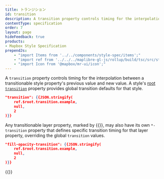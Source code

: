 ```yaml
---
title: トランジション
id: transition
description: A transition property controls timing for the interpolation between a transitionable style property's previous value and new value.
contentType: specification
order: 7
layout: page
hideFeedback: true
products:
- Mapbox Style Specification
prependJs:
    - "import Items from '../../components/style-spec/items';"
    - "import ref from '../../../maplibre-gl-js/rollup/build/tsc/src/style-spec/reference/latest';"
    - "import Icon from '@mapbox/mr-ui/icon';"
---
```


A `transition` property controls timing for the interpolation between a transitionable style property's previous value and new value. A style's <a href="#root-transition" title="link to root-transition">root `transition`</a> property provides global transition defaults for that style.

```json
"transition": {{JSON.stringify(
    ref.$root.transition.example,
    null,
    2
)}}
```
Any transitionable layer property, marked by {{<Icon
        name="opacity"
        inline={true}
    />}}, may also have its own `*-transition` property that defines specific transition timing for that layer property, overriding the global `transition` values.

```json
"fill-opacity-transition": {{JSON.stringify(
    ref.$root.transition.example,
    null,
    2
)}}
```
<!--
START GENERATED CONTENT:
Content in this section is generated directly using the MapLibre Style
Specification. To update any content displayed in this section, make edits to:
https://github.com/maplibre/maplibre-gl-js/blob/main/src/style-spec/reference/v8.json.
-->
{{<Items headingLevel='2' entry={ref.transition} />}}
<!-- END GENERATED CONTENT -->
